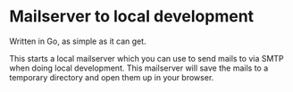 # Mailserver to local development

Written in Go, as simple as it can get.

This starts a local mailserver which you can use to send mails to via SMTP when
doing local development. This mailserver will save the mails to a temporary directory
and open them up in your browser.
